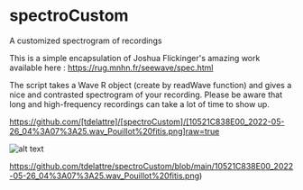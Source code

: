 # spectroCustom
A customized spectrogram of recordings

This is a simple encapsulation of Joshua Flickinger's amazing work available here : https://rug.mnhn.fr/seewave/spec.html

The script takes a Wave R object (create by readWave function) and gives a nice and contrasted spectrogram of your recording. Please be aware that long and high-frequency recordings can take a lot of time to show up.

https://github.com/[tdelattre]/[spectroCustom]/[10521C838E00_2022-05-26_04%3A07%3A25.wav_Pouillot%20fitis.png]raw=true

![alt text]([(10521C838E00_2022-05-26_04%3A07%3A25.wav_Pouillot%20fitis.png)])


https://github.com/tdelattre/spectroCustom/blob/main/10521C838E00_2022-05-26_04%3A07%3A25.wav_Pouillot%20fitis.png)
